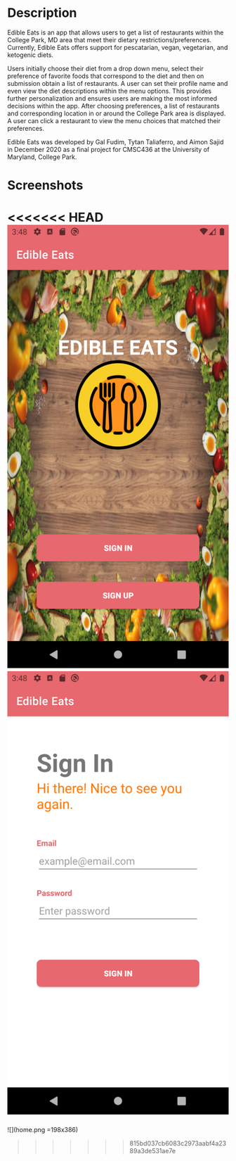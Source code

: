 # Description

Edible Eats is an app that allows users to get a list of restaurants within the College Park, MD area that meet their dietary restrictions/preferences. Currently, Edible Eats offers support for pescatarian, vegan, vegetarian, and ketogenic diets.

Users initially choose their diet from a drop down menu, select their preference of favorite foods that correspond to the diet and then on submission obtain a list of restaurants. A user can set their profile name and even view the diet descriptions within the menu options. This provides further personalization and ensures users are making the most informed decisions within the app. After choosing preferences, a list of restaurants and corresponding location in or around the College Park area is displayed. A user can click a restaurant to view the menu choices that matched their preferences.

Edible Eats was developed by Gal Fudim, Tytan Taliaferro, and Aimon Sajid in December 2020 as a final project for CMSC436 at the University of Maryland, College Park.

# Screenshots

<<<<<<< HEAD
![](home.png) ![](sign_in.png)
=======
![](home.png =198x386)
>>>>>>> 815bd037cb6083c2973aabf4a2389a3de531ae7e
